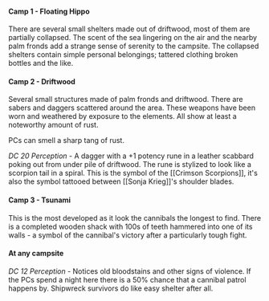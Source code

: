 #### Camp 1 - Floating Hippo
There are several small shelters made out of driftwood, most of them are partially collapsed.
The scent of the sea lingering on the air and the nearby palm fronds add a strange sense of serenity to the campsite. The collapsed shelters contain simple personal belongings; tattered clothing broken bottles and the like.
<br>
#### Camp 2 - Driftwood
Several small structures made of palm fronds and driftwood.
There are sabers and daggers scattered around the area. These weapons have been worn and weathered by exposure to the elements. All show at least a noteworthy amount of rust.

PCs can smell a sharp tang of rust.

*DC 20 Perception* - A dagger with a +1 potency rune in a leather scabbard poking out from under pile of driftwood. The rune is stylized to look like a scorpion tail in a spiral. This is the symbol of the [[Crimson Scorpions]], it's also the symbol tattooed between [[Sonja Krieg]]'s shoulder blades.
<br>

#### Camp 3 - Tsunami
This is the most developed as it look the cannibals the longest to find. There is a completed wooden shack with 100s of teeth hammered into one of its walls - a symbol of the cannibal's victory after a particularly tough fight.
<br>

#### At any campsite
*DC 12 Perception* - Notices old bloodstains and other signs of violence.
If the PCs spend a night here there is a 50% chance that a cannibal patrol happens by. Shipwreck survivors do like easy shelter after all.